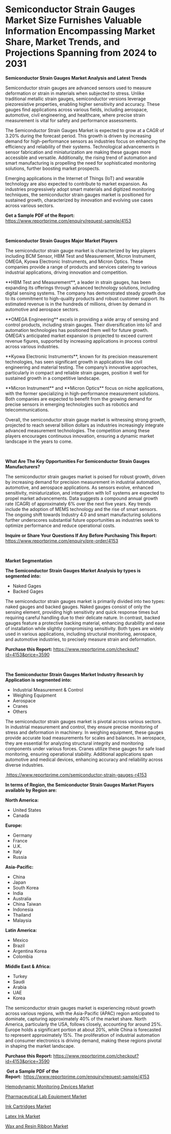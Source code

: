 <p><h1>Semiconductor Strain Gauges Market Size Furnishes Valuable Information Encompassing Market Share, Market Trends, and Projections Spanning from 2024 to 2031</h1></p><p><strong>Semiconductor Strain Gauges Market Analysis and Latest Trends</strong></p>
<p><p>Semiconductor strain gauges are advanced sensors used to measure deformation or strain in materials when subjected to stress. Unlike traditional metallic strain gauges, semiconductor versions leverage piezoresistive properties, enabling higher sensitivity and accuracy. These gauges find applications across various fields, including aerospace, automotive, civil engineering, and healthcare, where precise strain measurement is vital for safety and performance assessments.</p><p>The Semiconductor Strain Gauges Market is expected to grow at a CAGR of 3.20% during the forecast period. This growth is driven by increasing demand for high-performance sensors as industries focus on enhancing the efficiency and reliability of their systems. Technological advancements in sensor fabrication and miniaturization are making these gauges more accessible and versatile. Additionally, the rising trend of automation and smart manufacturing is propelling the need for sophisticated monitoring solutions, further boosting market prospects.</p><p>Emerging applications in the Internet of Things (IoT) and wearable technology are also expected to contribute to market expansion. As industries progressively adopt smart materials and digitized monitoring techniques, the semiconductor strain gauges market is positioned for sustained growth, characterized by innovation and evolving use cases across various sectors.</p></p>
<p><strong>Get a Sample PDF of the Report:&nbsp;</strong> <a href="https://www.reportprime.com/enquiry/request-sample/4153">https://www.reportprime.com/enquiry/request-sample/4153</a></p>
<p>&nbsp;</p>
<p><strong>Semiconductor Strain Gauges Major Market Players</strong></p>
<p><p>The semiconductor strain gauge market is characterized by key players including BCM Sensor, HBM Test and Measurement, Micron Instrument, OMEGA, Kyowa Electronic Instruments, and Micron Optics. These companies provide a range of products and services catering to various industrial applications, driving innovation and competition.</p><p>**HBM Test and Measurement**, a leader in strain gauges, has been expanding its offerings through advanced technology solutions, including digital sensing systems. The company has demonstrated steady growth due to its commitment to high-quality products and robust customer support. Its estimated revenue is in the hundreds of millions, driven by demand in automotive and aerospace sectors.</p><p>**OMEGA Engineering** excels in providing a wide array of sensing and control products, including strain gauges. Their diversification into IoT and automation technologies has positioned them well for future growth. OMEGA's anticipated market expansion is projected to exceed current revenue figures, supported by increasing applications in process control across various industries.</p><p>**Kyowa Electronic Instruments**, known for its precision measurement technologies, has seen significant growth in applications like civil engineering and material testing. The company’s innovative approaches, particularly in compact and reliable strain gauges, position it well for sustained growth in a competitive landscape.</p><p>**Micron Instrument** and **Micron Optics** focus on niche applications, with the former specializing in high-performance measurement solutions. Both companies are expected to benefit from the growing demand for precise sensors in emerging technologies such as robotics and telecommunications.</p><p>Overall, the semiconductor strain gauge market is witnessing strong growth, projected to reach several billion dollars as industries increasingly integrate advanced measurement technologies. The competition among these players encourages continuous innovation, ensuring a dynamic market landscape in the years to come.</p></p>
<p>&nbsp;</p>
<p><strong>What Are The Key Opportunities For Semiconductor Strain Gauges Manufacturers?</strong></p>
<p><p>The semiconductor strain gauges market is poised for robust growth, driven by increasing demand for precision measurement in industrial automation, automotive, and aerospace applications. As sensors evolve, enhanced sensitivity, miniaturization, and integration with IoT systems are expected to propel market advancements. Data suggests a compound annual growth rate (CAGR) of approximately 6% over the next five years. Key trends include the adoption of MEMS technology and the rise of smart sensors. The ongoing shift towards Industry 4.0 and smart manufacturing solutions further underscores substantial future opportunities as industries seek to optimize performance and reduce operational costs.</p></p>
<p><strong>Inquire or Share Your Questions If Any Before Purchasing This Report:</strong> <a href="https://www.reportprime.com/enquiry/pre-order/4153">https://www.reportprime.com/enquiry/pre-order/4153</a></p>
<p>&nbsp;</p>
<p><strong>Market Segmentation</strong></p>
<p><strong>The Semiconductor Strain Gauges Market Analysis by types is segmented into:</strong></p>
<p><ul><li>Naked Gages</li><li>Backed Gages</li></ul></p>
<p><p>The semiconductor strain gauges market is primarily divided into two types: naked gauges and backed gauges. Naked gauges consist of only the sensing element, providing high sensitivity and quick response times but requiring careful handling due to their delicate nature. In contrast, backed gauges feature a protective backing material, enhancing durability and ease of installation while slightly compromising sensitivity. Both types are widely used in various applications, including structural monitoring, aerospace, and automotive industries, to precisely measure strain and deformation.</p></p>
<p><strong>Purchase this Report:&nbsp;</strong><a href="https://www.reportprime.com/checkout?id=4153&price=3590">https://www.reportprime.com/checkout?id=4153&price=3590</a></p>
<p>&nbsp;</p>
<p><strong>The Semiconductor Strain Gauges Market Industry Research by Application is segmented into:</strong></p>
<p><ul><li>Industrial Measurement & Control</li><li>Weighing Equipment</li><li>Aerospace</li><li>Cranes</li><li>Others</li></ul></p>
<p><p>The semiconductor strain gauges market is pivotal across various sectors. In industrial measurement and control, they ensure precise monitoring of stress and deformation in machinery. In weighing equipment, these gauges provide accurate load measurements for scales and balances. In aerospace, they are essential for analyzing structural integrity and monitoring components under various forces. Cranes utilize these gauges for safe load monitoring, ensuring operational stability. Additional applications span automotive and medical devices, enhancing accuracy and reliability across diverse industries.</p></p>
<p><a href="https://www.reportprime.com/semiconductor-strain-gauges-r4153">&nbsp;https://www.reportprime.com/semiconductor-strain-gauges-r4153</a></p>
<p><strong>In terms of Region, the Semiconductor Strain Gauges Market Players available by Region are:</strong></p>
<p>
    <p> <strong> North America: </strong>
        <ul>
            <li>United States</li>
            <li>Canada</li>
        </ul>
        </p> 
    <p> <strong> Europe: </strong>
        <ul>
            <li>Germany</li>
            <li>France</li>
            <li>U.K.</li>
            <li>Italy</li>
            <li>Russia</li>
        </ul>
        </p> 
    <p> <strong> Asia-Pacific: </strong>
        <ul>
            <li>China</li>
            <li>Japan</li>
            <li>South Korea</li>
            <li>India</li>
            <li>Australia</li>
            <li>China Taiwan</li>
            <li>Indonesia</li>
            <li>Thailand</li>
            <li>Malaysia</li>
        </ul>
        </p> 
    <p> <strong> Latin America: </strong>
        <ul>
            <li>Mexico</li>
            <li>Brazil</li>
            <li>Argentina Korea</li>
            <li>Colombia</li>
        </ul>
        </p> 
    <p> <strong> Middle East & Africa: </strong>
        <ul>
            <li>Turkey</li>
            <li>Saudi</li>
            <li>Arabia</li>
            <li>UAE</li>
            <li>Korea</li>
        </ul>
    </p>
    </p>
<p><p>The semiconductor strain gauges market is experiencing robust growth across various regions, with the Asia-Pacific (APAC) region anticipated to dominate, capturing approximately 40% of the market share. North America, particularly the USA, follows closely, accounting for around 25%. Europe holds a significant portion at about 20%, while China is forecasted to represent approximately 15%. The proliferation of industrial automation and consumer electronics is driving demand, making these regions pivotal in shaping the market landscape.</p></p>
<p><strong>Purchase this Report: </strong><a href="https://www.reportprime.com/checkout?id=4153&price=3590">https://www.reportprime.com/checkout?id=4153&price=3590</a></p>
<p>&nbsp;<strong>Get a Sample PDF of the Report:&nbsp;&nbsp;</strong><a href="https://www.reportprime.com/enquiry/request-sample/4153">https://www.reportprime.com/enquiry/request-sample/4153</a></p>
<p><strong></strong></p>
<p><p><a href="https://www.linkedin.com/pulse/comprehensive-analysis-global-hemodynamic-monitoring-devices-cprse?trackingId=ZiCbONGCQRipeDf4MRhutQ%3D%3D">Hemodynamic Monitoring Devices Market</a></p><p><a href="https://www.linkedin.com/pulse/role-pharmaceutical-lab-equipment-market-applications-l5vpe?trackingId=RGhcIGogQFS%2B62hW7xPa7w%3D%3D">Pharmaceutical Lab Equipment Market</a></p><p><a href="https://www.linkedin.com/pulse/ink-cartridges-market-global-regional-analysis-2024-2031-qljkc?trackingId=sfGFyo0ORvuADx8DplfcqA%3D%3D">Ink Cartridges Market</a></p><p><a href="https://issuu.com/reportprime-2/docs/latex-ink-market-size-2030.pptx_b7a95be44a71de">Latex Ink Market</a></p><p><a href="https://issuu.com/reportprime-2/docs/wax-and-resin-ribbon-market-size-20_b66f7a96208a78">Wax and Resin Ribbon Market</a></p></p>